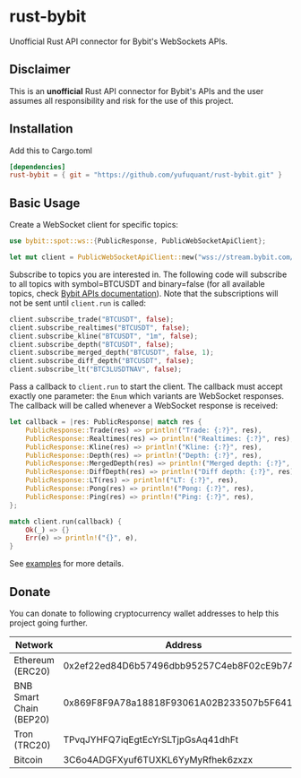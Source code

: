 # rust-bybit

Unofficial Rust API connector for Bybit's WebSockets APIs.

## Disclaimer

This is an **unofficial** Rust API connector for Bybit's APIs and the user assumes all responsibility and risk for the use of this project.

## Installation

Add this to Cargo.toml

```toml
[dependencies]
rust-bybit = { git = "https://github.com/yufuquant/rust-bybit.git" }
```

## Basic Usage

Create a WebSocket client for specific topics:

```rust
use bybit::spot::ws::{PublicResponse, PublicWebSocketApiClient};

let mut client = PublicWebSocketApiClient::new("wss://stream.bybit.com/spot/quote/ws/v1");
```

Subscribe to topics you are interested in. The following code will subscribe to all topics with symbol=BTCUSDT and binary=false (for all available topics, check [Bybit APIs documentation](https://bybit-exchange.github.io/docs/spot/)). Note that the subscriptions will not be sent until `client.run` is called:

```rust
client.subscribe_trade("BTCUSDT", false);
client.subscribe_realtimes("BTCUSDT", false);
client.subscribe_kline("BTCUSDT", "1m", false);
client.subscribe_depth("BTCUSDT", false);
client.subscribe_merged_depth("BTCUSDT", false, 1);
client.subscribe_diff_depth("BTCUSDT", false);
client.subscribe_lt("BTC3LUSDTNAV", false);
```

Pass a callback to `client.run` to start the client. The callback must accept exactly one parameter: the `Enum` which variants are WebSocket responses. The callback will be called whenever a WebSocket response is received:

```rust
let callback = |res: PublicResponse| match res {
    PublicResponse::Trade(res) => println!("Trade: {:?}", res),
    PublicResponse::Realtimes(res) => println!("Realtimes: {:?}", res),
    PublicResponse::Kline(res) => println!("Kline: {:?}", res),
    PublicResponse::Depth(res) => println!("Depth: {:?}", res),
    PublicResponse::MergedDepth(res) => println!("Merged depth: {:?}", res),
    PublicResponse::DiffDepth(res) => println!("Diff depth: {:?}", res),
    PublicResponse::LT(res) => println!("LT: {:?}", res),
    PublicResponse::Pong(res) => println!("Pong: {:?}", res),
    PublicResponse::Ping(res) => println!("Ping: {:?}", res),
};

match client.run(callback) {
    Ok(_) => {}
    Err(e) => println!("{}", e),
}
```

See [examples](https://github.com/yufuquant/rust-bybit/tree/main/examples) for more details.

## Donate

You can donate to following cryptocurrency wallet addresses to help this project going further.

| Network                 | Address                                    |
| ----------------------- | ------------------------------------------ |
| Ethereum (ERC20)        | 0x2ef22ed84D6b57496dbb95257C4eb8F02cE9b7A6 |
| BNB Smart Chain (BEP20) | 0x869F8F9A78a18818F93061A02B233507b5F64151 |
| Tron (TRC20)            | TPvqJYHFQ7iqEgtEcYrSLTjpGsAq41dhFt         |
| Bitcoin                 | 3C6o4ADGFXyuf6TUXKL6YyMyRfhek6zxzx         |
